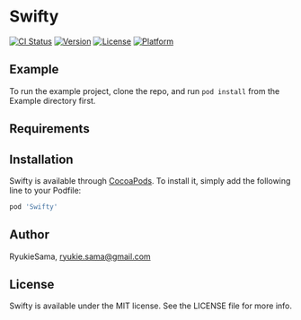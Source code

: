 # Swifty

[![CI Status](https://img.shields.io/travis/RyukieSama/Swifty.svg?style=flat)](https://travis-ci.org/RyukieSama/Swifty)
[![Version](https://img.shields.io/cocoapods/v/Swifty.svg?style=flat)](https://cocoapods.org/pods/Swifty)
[![License](https://img.shields.io/cocoapods/l/Swifty.svg?style=flat)](https://cocoapods.org/pods/Swifty)
[![Platform](https://img.shields.io/cocoapods/p/Swifty.svg?style=flat)](https://cocoapods.org/pods/Swifty)

## Example

To run the example project, clone the repo, and run `pod install` from the Example directory first.

## Requirements

## Installation

Swifty is available through [CocoaPods](https://cocoapods.org). To install
it, simply add the following line to your Podfile:

```ruby
pod 'Swifty'
```

## Author

RyukieSama, ryukie.sama@gmail.com

## License

Swifty is available under the MIT license. See the LICENSE file for more info.
